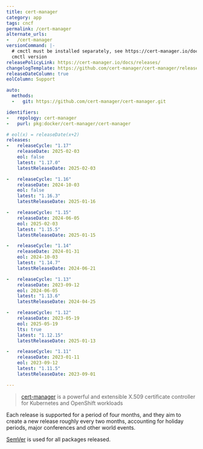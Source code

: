 ```yaml
---
title: cert-manager
category: app
tags: cncf
permalink: /cert-manager
alternate_urls:
-   /cert-manager
versionCommand: |-
  # cmctl must be installed separately, see https://cert-manager.io/docs/reference/cmctl/.
  cmctl version
releasePolicyLink: https://cert-manager.io/docs/releases/
changelogTemplate: https://github.com/cert-manager/cert-manager/releases/tag/v__LATEST__
releaseDateColumn: true
eolColumn: Support

auto:
  methods:
  -   git: https://github.com/cert-manager/cert-manager.git

identifiers:
-   repology: cert-manager
-   purl: pkg:docker/cert-manager/cert-manager

# eol(x) = releaseDate(x+2)
releases:
-   releaseCycle: "1.17"
    releaseDate: 2025-02-03
    eol: false
    latest: "1.17.0"
    latestReleaseDate: 2025-02-03

-   releaseCycle: "1.16"
    releaseDate: 2024-10-03
    eol: false
    latest: "1.16.3"
    latestReleaseDate: 2025-01-16

-   releaseCycle: "1.15"
    releaseDate: 2024-06-05
    eol: 2025-02-03
    latest: "1.15.5"
    latestReleaseDate: 2025-01-15

-   releaseCycle: "1.14"
    releaseDate: 2024-01-31
    eol: 2024-10-03
    latest: "1.14.7"
    latestReleaseDate: 2024-06-21

-   releaseCycle: "1.13"
    releaseDate: 2023-09-12
    eol: 2024-06-05
    latest: "1.13.6"
    latestReleaseDate: 2024-04-25

-   releaseCycle: "1.12"
    releaseDate: 2023-05-19
    eol: 2025-05-19
    lts: true
    latest: "1.12.15"
    latestReleaseDate: 2025-01-13

-   releaseCycle: "1.11"
    releaseDate: 2023-01-11
    eol: 2023-09-12
    latest: "1.11.5"
    latestReleaseDate: 2023-09-01

---
```


> [cert-manager](https://cert-manager.io) is a powerful and extensible X.509 certificate controller
> for Kubernetes and OpenShift workloads

Each release is supported for a period of four months, and they aim to create a new release roughly
every two months, accounting for holiday periods, major conferences and other world events.

[SemVer](https://semver.org/) is used for all packages released.
